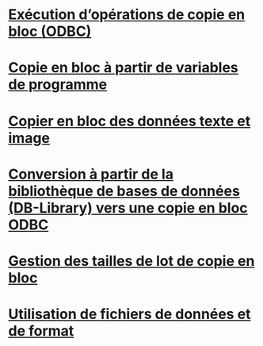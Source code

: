 # [Exécution d’opérations de copie en bloc (ODBC)](performing-bulk-copy-operations-odbc.md)
# [Copie en bloc à partir de variables de programme](bulk-copying-from-program-variables.md)
# [Copier en bloc des données texte et image](bulk-copying-text-and-image-data.md)
# [Conversion à partir de la bibliothèque de bases de données (DB-Library) vers une copie en bloc ODBC](converting-from-db-library-to-odbc-bulk-copy.md)
# [Gestion des tailles de lot de copie en bloc](managing-bulk-copy-batch-sizes.md)
# [Utilisation de fichiers de données et de format](using-data-files-and-format-files.md)
